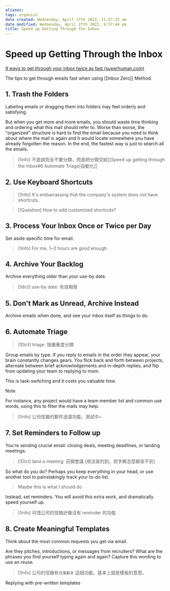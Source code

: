```yaml
---
aliases: 
tags: organize
date created: Wednesday, April 27th 2022, 11:57:25 am
date modified: Wednesday, April 27th 2022, 4:57:44 pm
title: Speed up Getting Through the Inbox
---
```


# Speed up Getting Through the Inbox

[9 ways to get through your inbox twice as fast (superhuman.com)](https://blog.superhuman.com/9-ways-to-get-through-your-inbox-twice-as-fast/?utm_source=blog&utm_medium=seo_int&utm_campaign=izmethod)

The tips to get through emails fast when using [[Inbox Zero]] Method.

## 1. Trash the Folders

Labeling emails or dragging them into folders may feel orderly and satisfying.

But when you get more and more emails, you should waste time thinking and ordering what this mail should refer to. Worse than worse, the "organized" structure is hard to find the email because you need to think about where the mail is again and it would locate somewhere you have already forgotten the reason. In the end, the fastest way is just to search all the emails.

> [!info]
> 不是說完全不要分類，而是把分類交給[[Speed up getting through the inbox#6 Automate Triage|自動化]]

## 2. Use Keyboard Shortcuts

> [!Info]
>  It's embarrassing that the company's system does not have shortcuts.

> [!Question]
> How to add customized shortcuts?

## 3. Process Your Inbox Once or Twice per Day

Set aside specific time for email.

>[!info]
> For me, 1~2 hours are good enough.

## 4. Archive Your Backlog

Archive everything older than your use-by date.

>[!dict]
> use-by date: 有效期限

## 5. Don't Mark as Unread, Archive Instead

Archive emails when done, and see your inbox itself as things to do.

## 6. Automate Triage

>[!Dict]
> triage: 按嚴重度分類

Group emails by type. If you reply to emails in the order they appear, your brain constantly changes gears. You flick back and forth between projects, alternate between brief acknowledgements and in-depth replies, and flip from updating your team to replying to mom.

This is task-switching and it costs you valuable time.

> [!Note]
> For instance, any project would have a team member list and common use words, using this to filter the mails may help.

> [!Info]
> 公司信箱的郵件過濾功能，測試中~

## 7. Set Reminders to Follow up

You're sending crucial email: closing deals, meeting deadlines, or landing meetings.

> [!Dict]
> land a meeting: 召開會議
> (用法查的到，但字典怎麼都查不到)

So what do you do? Perhaps you keep everything in your head, or use another tool to painstakingly track your to-do list.

> Maybe this is what I should do

Instead, set reminders. You will avoid this extra work, and dramatically speed yourself up.

> [!Info]
> 可惜公司的信箱好像沒有 reminder 的功能

## 8. Create Meaningful Templates

Think about the most common requests you get via email.

Are they pitches, introductions, or messages from recruiters? What are the phrases you find yourself typing again and again? Capture this wording to use an reuse.

> [!Info]
> 公司的信箱有`信箋範本` 這個功能，基本上就是模板的意思。

Replying with pre-written templates